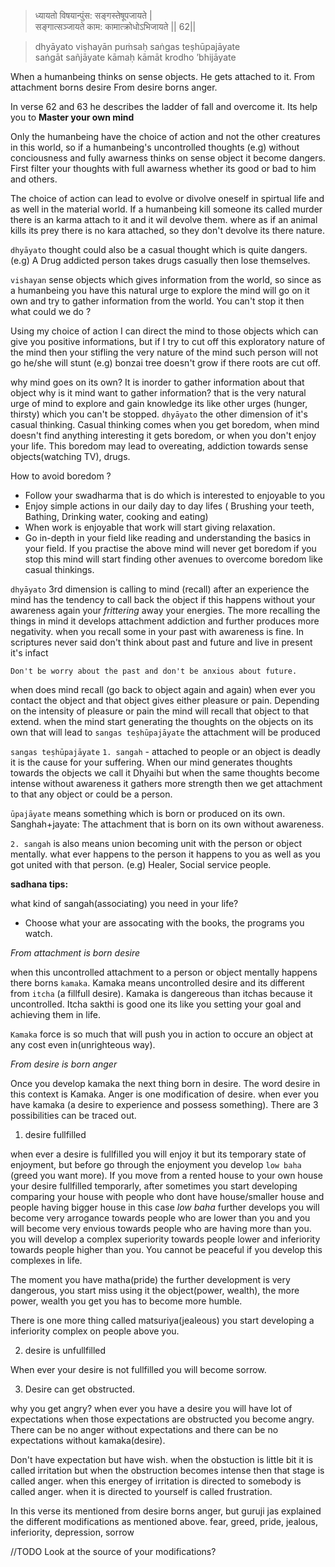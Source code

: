 

>ध्यायतो विषयान्पुंस: सङ्गस्तेषूपजायते |   
सङ्गात्सञ्जायते काम: कामात्क्रोधोऽभिजायते || 62||

>dhyāyato viṣhayān puṁsaḥ saṅgas teṣhūpajāyate  
saṅgāt sañjāyate kāmaḥ kāmāt krodho ’bhijāyate

When a humanbeing thinks on sense objects.
He gets attached to it. From attachment borns desire
From desire borns anger.

In verse 62 and 63 he describes the ladder of fall and overcome it. Its help you to **Master your own mind**

Only the humanbeing have the choice of action and not the other creatures in this world, so if a humanbeing's uncontrolled thoughts 
(e.g) without conciousness and fully awarness thinks on sense object it become dangers. First filter your thoughts with full awarness whether its good or bad to him and others. 

The choice of action can lead to evolve or divolve oneself in spirtual life and as well in the material world. If a humanbeing kill someone its called murder there is an karma attach to it and it wil devolve them. where as if an animal kills its prey there is no kara attached, so they don't devolve its there nature.

`dhyāyato` thought could also be a casual thought which is quite dangers.(e.g) A Drug addicted person takes drugs casually then lose themselves.

`vishayan` sense objects which gives information from the world, so since as a humanbeing you have this natural urge to explore the mind will go on it own and try to gather information from the world. You can't stop it then what could we do ?

Using my choice of action I can direct the mind to those objects which can give you positive informations, but if I try to cut off this exploratory nature of the mind then your stifling the very nature of the mind such person will not go he/she will stunt (e.g) bonzai tree doesn't grow if there roots are cut off.

why mind goes on its own? It is inorder to gather information about that object 
why is it mind want to gather information? that is the very natural urge of mind to explore and gain knowledge its like other urges (hunger, thirsty) which you can't be stopped.
`dhyāyato` the other dimension of it's casual thinking. Casual thinking comes when you get boredom, when mind doesn't find anything interesting
it gets boredom, or when you don't enjoy your life. This boredom may lead to overeating, addiction towards sense objects(watching TV), drugs. 

How to avoid boredom ?
- Follow your swadharma that is do which is interested to enjoyable to you
- Enjoy simple actions in our daily day to day lifes ( Brushing your teeth, Bathing, Drinking water, cooking and eating)
- When work is enjoyable that work will start giving relaxation.
- Go in-depth in your field like reading and understanding  the basics in your field. 
If you practise the above mind will never get boredom if you stop this mind will start finding other avenues to overcome boredom like casual thinkings. 

`dhyāyato` 3rd dimension is calling to mind (recall) after an experience the mind has the tendency to call back the object if this happens without your awareness again your _frittering_ away your energies. 
The more recalling the things in mind it develops attachment addiction and further produces more negativity. 
when you recall some in your past with awareness is fine. In scriptures never said don't think about past and future and live in present it's infact

`Don't be worry about the past and don't be anxious about future.`

when does mind recall (go back to object again and again) when ever you contact the object and that object gives either pleasure or pain. Depending on the intensity of pleasure or pain the mind will recall that object to that extend. 
when the mind start generating the thoughts on the objects on its own that will lead to `sangas teṣhūpajāyate` the attachment will be produced

`sangas teṣhūpajāyate`
`1. sangah` - attached to people or an object is deadly it is the cause for your suffering. 
When our mind generates thoughts towards the objects we call it Dhyaihi but when the same thoughts become intense without awareness it gathers more strength then we get attachment to that any object or could be a person. 

`ūpajāyate` means something which is born or produced on its own.  Sanghah+jayate: The attachment that is born on its own without awareness.

`2. sangah` is also means union becoming unit with the person or object mentally. what ever happens to the person it happens to you as well as you got united with that person. (e.g) Healer, Social service people.

**sadhana tips:** 

what kind of sangah(associating) you need in your life?
 - Choose what your are assocating with the books, the programs you watch. 

*From attachment is born desire*

when this uncontrolled attachment to a person or object mentally happens there borns `kamaka`. Kamaka means uncontrolled desire and its different from `itcha` (a fillfull desire). Kamaka is dangereous than itchas because it uncontrolled. Itcha sakthi is good one its like you setting your goal and achieving them in life. 

`Kamaka` force is so much that will push you in action to occure an object at any cost even in(unrighteous way).  

*From desire is born anger*

Once you develop kamaka the next thing born in desire. The word desire in this context is Kamaka. Anger is one modification of desire. when ever you have kamaka (a desire to experience and possess something). There are 3 possibilities can be traced out.

1. desire fullfilled

when ever a desire is fullfilled you will enjoy it but its temporary state of enjoyment, but before go through the enjoyment you develop `low baha` (greed you want more). If you move from a rented house to your own house your desire fullfilled temporarly, after sometimes you start developing comparing your house with people who dont have house/smaller house and people having bigger house in this case *low baha* further develops you will become very arrogance towards people  who are lower than you and you will become very envious towards people who are having more than you. 
you will develop a complex superiority towards people lower and inferiority towards people higher than you. You cannot be peaceful if you develop this complexes in life. 

The moment you have matha(pride) the further development is very dangerous, you start miss using it the object(power, wealth), the more power, wealth you get you has to become more humble.

There is one more thing called matsuriya(jealeous) you start developing a inferiority complex on people above you. 

 2. desire is unfullfilled 

When ever your desire is not fullfilled you will become sorrow. 
 
 3. Desire can get obstructed.  

why you get angry? when ever you have a desire you will have lot of expectations when those expectations are obstructed you become angry. There can be no anger without expectations and there can  be no expectations without kamaka(desire). 

Don't have expectation but have wish. when the obstuction is little bit it is called irritation but when the obstruction becomes intense then that stage is called anger. when this energey of irritation is directed to somebody is called anger. when it is directed to yourself is called frustration. 

In this verse its mentioned from desire borns anger, but guruji jas explained the different modifications as mentioned above. fear, greed, pride, jealous, inferiority, depression, sorrow

//TODO 
Look at the source of your modifications? 